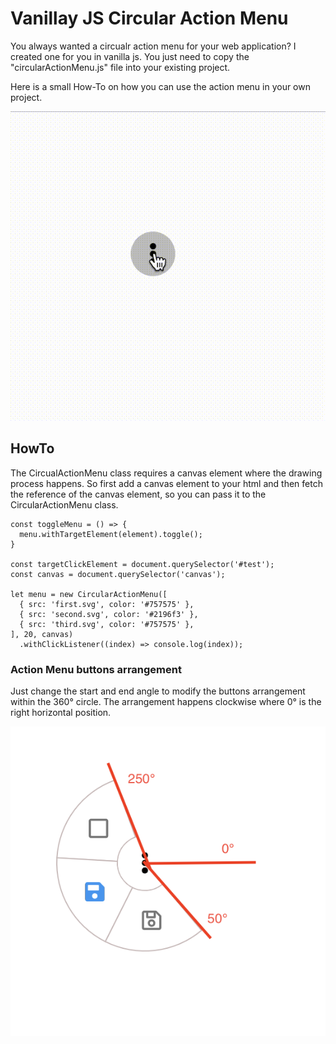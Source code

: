 # Vanillay JS Circular Action Menu

You always wanted a circualr action menu for your web application? I created one for you in vanilla js. You just need to copy the "circularActionMenu.js" file into your existing project.

Here is a small How-To on how you can use the action menu in your own project.

![](https://github.com/willybaer/circular_action_menu/blob/main/example.gif)

## HowTo
The CircualActionMenu class requires a canvas element where the drawing process happens. So first add a canvas element to your html and then fetch the reference of the canvas element, so you can pass it to the CircularActionMenu class.

```
const toggleMenu = () => {
  menu.withTargetElement(element).toggle();
}

const targetClickElement = document.querySelector('#test');
const canvas = document.querySelector('canvas');

let menu = new CircularActionMenu([
  { src: 'first.svg', color: '#757575' },
  { src: 'second.svg', color: '#2196f3' },
  { src: 'third.svg', color: '#757575' },
], 20, canvas)
  .withClickListener((index) => console.log(index));
```

### Action Menu buttons arrangement

Just change the start and end angle to modify the buttons arrangement within the 360° circle. The arrangement happens clockwise where 0° is the right horizontal position.

![alt text](https://github.com/willybaer/circular_action_menu/blob/main/example.png?raw=true)
